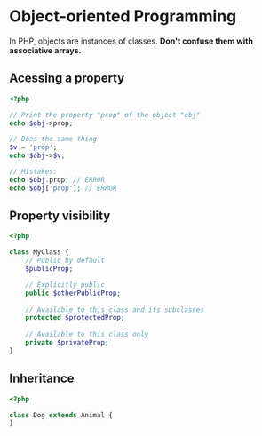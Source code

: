 # Object-oriented Programming

In PHP, objects are instances of classes. **Don't confuse them with associative arrays.**

## Acessing a property

```php
<?php

// Print the property "prop" of the object "obj"
echo $obj->prop;

// Does the same thing
$v = 'prop';
echo $obj->$v;

// Mistakes:
echo $obj.prop; // ERROR
echo $obj['prop']; // ERROR
```

## Property visibility

```php
<?php

class MyClass {
    // Public by default
    $publicProp;

    // Explicitly public
    public $otherPublicProp;
  
    // Available to this class and its subclasses
    protected $protectedProp;
  
    // Available to this class only
    private $privateProp;
}
```

## Inheritance

```php
<?php

class Dog extends Animal {
}
```

